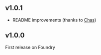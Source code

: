 ## v1.0.1
- README improvements (thanks to [Chas](https://github.com/ChasarooniZ))

## v1.0.0
First release on Foundry
